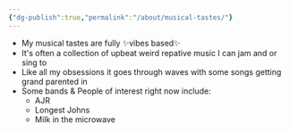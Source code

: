 ```yaml
---
{"dg-publish":true,"permalink":"/about/musical-tastes/"}
---
```


- My musical tastes are fully ✨vibes based✨
- It's often a collection of upbeat weird repative music I can jam and or sing to
- Like all my obsessions it goes through waves with some songs getting grand parented in
- Some bands & People of interest right now include:
	- AJR
	- Longest Johns
	- Milk in the microwave
